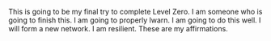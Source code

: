 This is going to be my final try to complete Level Zero.
I am someone who is going to finish this. I am going to properly lwarn. I am going to do this well. I will form a new network. I am resilient. These are my affirmations.